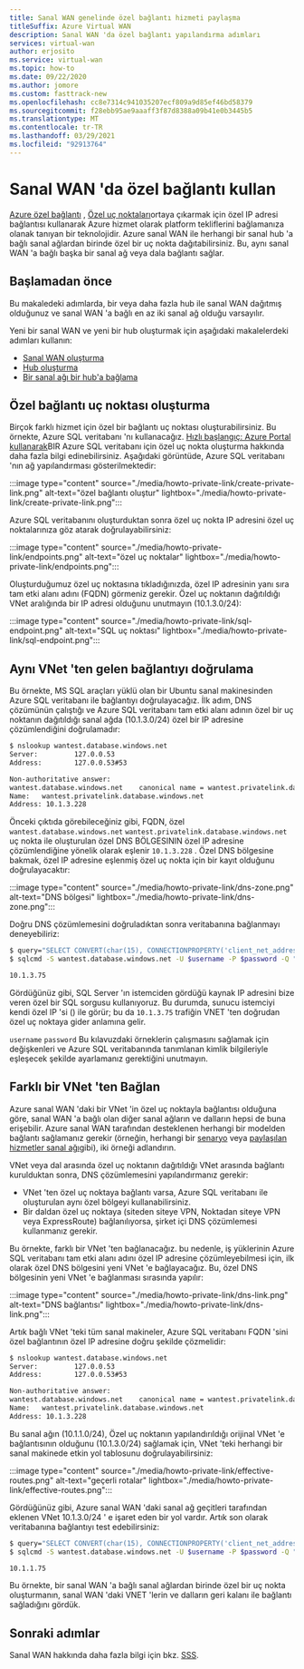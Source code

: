 ```yaml
---
title: Sanal WAN genelinde özel bağlantı hizmeti paylaşma
titleSuffix: Azure Virtual WAN
description: Sanal WAN 'da özel bağlantı yapılandırma adımları
services: virtual-wan
author: erjosito
ms.service: virtual-wan
ms.topic: how-to
ms.date: 09/22/2020
ms.author: jomore
ms.custom: fasttrack-new
ms.openlocfilehash: cc8e7314c941035207ecf809a9d85ef46bd58379
ms.sourcegitcommit: f28ebb95ae9aaaff3f87d8388a09b41e0b3445b5
ms.translationtype: MT
ms.contentlocale: tr-TR
ms.lasthandoff: 03/29/2021
ms.locfileid: "92913764"
---
```

# <a name="use-private-link-in-virtual-wan"></a>Sanal WAN 'da özel bağlantı kullan

[Azure özel bağlantı](../private-link/private-link-overview.md) , [Özel uç noktaları](../private-link/private-endpoint-overview.md)ortaya çıkarmak için özel IP adresi bağlantısı kullanarak Azure hizmet olarak platform tekliflerini bağlamanıza olanak tanıyan bir teknolojidir. Azure sanal WAN ile herhangi bir sanal hub 'a bağlı sanal ağlardan birinde özel bir uç nokta dağıtabilirsiniz. Bu, aynı sanal WAN 'a bağlı başka bir sanal ağ veya dala bağlantı sağlar.

## <a name="before-you-begin"></a>Başlamadan önce

Bu makaledeki adımlarda, bir veya daha fazla hub ile sanal WAN dağıtmış olduğunuz ve sanal WAN 'a bağlı en az iki sanal ağ olduğu varsayılır.

Yeni bir sanal WAN ve yeni bir hub oluşturmak için aşağıdaki makalelerdeki adımları kullanın:

* [Sanal WAN oluşturma](virtual-wan-site-to-site-portal.md#openvwan)
* [Hub oluşturma](virtual-wan-site-to-site-portal.md#hub)
* [Bir sanal ağı bir hub'a bağlama](virtual-wan-site-to-site-portal.md#hub)

## <a name="create-a-private-link-endpoint"></a><a name="endpoint"></a>Özel bağlantı uç noktası oluşturma

Birçok farklı hizmet için özel bir bağlantı uç noktası oluşturabilirsiniz. Bu örnekte, Azure SQL veritabanı 'nı kullanacağız. [Hızlı başlangıç: Azure Portal kullanarak](../private-link/create-private-endpoint-portal.md)BIR Azure SQL veritabanı için özel uç nokta oluşturma hakkında daha fazla bilgi edinebilirsiniz. Aşağıdaki görüntüde, Azure SQL veritabanı 'nın ağ yapılandırması gösterilmektedir:

:::image type="content" source="./media/howto-private-link/create-private-link.png" alt-text="özel bağlantı oluştur" lightbox="./media/howto-private-link/create-private-link.png":::

Azure SQL veritabanını oluşturduktan sonra özel uç nokta IP adresini özel uç noktalarınıza göz atarak doğrulayabilirsiniz:

:::image type="content" source="./media/howto-private-link/endpoints.png" alt-text="özel uç noktalar" lightbox="./media/howto-private-link/endpoints.png":::

Oluşturduğumuz özel uç noktasına tıkladığınızda, özel IP adresinin yanı sıra tam etki alanı adını (FQDN) görmeniz gerekir. Özel uç noktanın dağıtıldığı VNet aralığında bir IP adresi olduğunu unutmayın (10.1.3.0/24):

:::image type="content" source="./media/howto-private-link/sql-endpoint.png" alt-text="SQL uç noktası" lightbox="./media/howto-private-link/sql-endpoint.png":::

## <a name="verify-connectivity-from-the-same-vnet"></a><a name="connectivity"></a>Aynı VNet 'ten gelen bağlantıyı doğrulama

Bu örnekte, MS SQL araçları yüklü olan bir Ubuntu sanal makinesinden Azure SQL veritabanı ile bağlantıyı doğrulayacağız. İlk adım, DNS çözümünün çalıştığı ve Azure SQL veritabanı tam etki alanı adının özel bir uç noktanın dağıtıldığı sanal ağda (10.1.3.0/24) özel bir IP adresine çözümlendiğini doğrulamadır:

```bash
$ nslookup wantest.database.windows.net
Server:         127.0.0.53
Address:        127.0.0.53#53

Non-authoritative answer:
wantest.database.windows.net    canonical name = wantest.privatelink.database.windows.net.
Name:   wantest.privatelink.database.windows.net
Address: 10.1.3.228
```

Önceki çıktıda görebileceğiniz gibi, FQDN, özel `wantest.database.windows.net` `wantest.privatelink.database.windows.net` uç nokta ile oluşturulan özel DNS BÖLGESININ özel IP adresine çözümlendiğine yönelik olarak eşlenir `10.1.3.228` . Özel DNS bölgesine bakmak, özel IP adresine eşlenmiş özel uç nokta için bir kayıt olduğunu doğrulayacaktır:

:::image type="content" source="./media/howto-private-link/dns-zone.png" alt-text="DNS bölgesi" lightbox="./media/howto-private-link/dns-zone.png":::

Doğru DNS çözümlemesini doğruladıktan sonra veritabanına bağlanmayı deneyebiliriz:

```bash
$ query="SELECT CONVERT(char(15), CONNECTIONPROPERTY('client_net_address'));"
$ sqlcmd -S wantest.database.windows.net -U $username -P $password -Q "$query"

10.1.3.75
```

Gördüğünüz gibi, SQL Server 'ın istemciden gördüğü kaynak IP adresini bize veren özel bir SQL sorgusu kullanıyoruz. Bu durumda, sunucu istemciyi kendi özel IP 'si () ile görür; bu da `10.1.3.75` trafiğin VNET 'ten doğrudan özel uç noktaya gider anlamına gelir.

`username` `password` Bu kılavuzdaki örneklerin çalışmasını sağlamak için değişkenleri ve Azure SQL veritabanında tanımlanan kimlik bilgileriyle eşleşecek şekilde ayarlamanız gerektiğini unutmayın.

## <a name="connect-from-a-different-vnet"></a><a name="vnet"></a>Farklı bir VNet 'ten Bağlan

Azure sanal WAN 'daki bir VNet 'in özel uç noktayla bağlantısı olduğuna göre, sanal WAN 'a bağlı olan diğer sanal ağların ve dalların hepsi de buna erişebilir. Azure sanal WAN tarafından desteklenen herhangi bir modelden bağlantı sağlamanız gerekir (örneğin, herhangi bir [senaryo](scenario-any-to-any.md) veya [paylaşılan hizmetler sanal ağı](scenario-shared-services-vnet.md)gibi), iki örneği adlandırın.

VNet veya dal arasında özel uç noktanın dağıtıldığı VNet arasında bağlantı kurulduktan sonra, DNS çözümlemesini yapılandırmanız gerekir:

* VNet 'ten özel uç noktaya bağlantı varsa, Azure SQL veritabanı ile oluşturulan aynı özel bölgeyi kullanabilirsiniz.
* Bir daldan özel uç noktaya (siteden siteye VPN, Noktadan siteye VPN veya ExpressRoute) bağlanılıyorsa, şirket içi DNS çözümlemesi kullanmanız gerekir.

Bu örnekte, farklı bir VNet 'ten bağlanacağız. bu nedenle, iş yüklerinin Azure SQL veritabanı tam etki alanı adını özel IP adresine çözümleyebilmesi için, ilk olarak özel DNS bölgesini yeni VNet 'e bağlayacağız. Bu, özel DNS bölgesinin yeni VNet 'e bağlanması sırasında yapılır:

:::image type="content" source="./media/howto-private-link/dns-link.png" alt-text="DNS bağlantısı" lightbox="./media/howto-private-link/dns-link.png":::

Artık bağlı VNet 'teki tüm sanal makineler, Azure SQL veritabanı FQDN 'sini özel bağlantının özel IP adresine doğru şekilde çözmelidir:

```bash
$ nslookup wantest.database.windows.net
Server:         127.0.0.53
Address:        127.0.0.53#53

Non-authoritative answer:
wantest.database.windows.net    canonical name = wantest.privatelink.database.windows.net.
Name:   wantest.privatelink.database.windows.net
Address: 10.1.3.228
```

Bu sanal ağın (10.1.1.0/24), Özel uç noktanın yapılandırıldığı orijinal VNet 'e bağlantısının olduğunu (10.1.3.0/24) sağlamak için, VNet 'teki herhangi bir sanal makinede etkin yol tablosunu doğrulayabilirsiniz:

:::image type="content" source="./media/howto-private-link/effective-routes.png" alt-text="geçerli rotalar" lightbox="./media/howto-private-link/effective-routes.png":::

Gördüğünüz gibi, Azure sanal WAN 'daki sanal ağ geçitleri tarafından eklenen VNet 10.1.3.0/24 ' e işaret eden bir yol vardır. Artık son olarak veritabanına bağlantıyı test edebilirsiniz:

```bash
$ query="SELECT CONVERT(char(15), CONNECTIONPROPERTY('client_net_address'));"
$ sqlcmd -S wantest.database.windows.net -U $username -P $password -Q "$query"

10.1.1.75
```

Bu örnekte, bir sanal WAN 'a bağlı sanal ağlardan birinde özel bir uç nokta oluşturmanın, sanal WAN 'daki VNET 'lerin ve dalların geri kalanı ile bağlantı sağladığını gördük.

## <a name="next-steps"></a>Sonraki adımlar

Sanal WAN hakkında daha fazla bilgi için bkz. [SSS](virtual-wan-faq.md).
